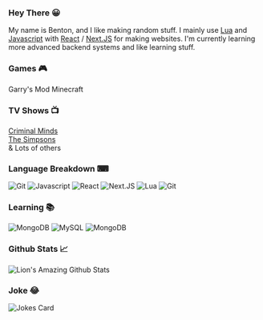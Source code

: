 ### Hey There 😀
My name is Benton, and I like making random stuff. I mainly use [Lua](https://www.lua.org/) and [Javascript](https://www.javascript.com/) with [React](https://reactjs.org/) / [Next.JS](https://nextjs.org/) for making websites. I'm currently learning more advanced backend systems and like learning stuff.

### Games 🎮
Garry's Mod
Minecraft

### TV Shows 📺
[Criminal Minds](https://www.imdb.com/title/tt0452046/)<br>
[The Simpsons](https://www.imdb.com/title/tt0096697/)<br>
& Lots of others

### Language Breakdown ⌨
![Git](https://img.shields.io/badge/Git-F05032.svg?style=for-the-badge&logo=Git&logoColor=white)
![Javascript](https://img.shields.io/badge/JavaScript-F7DF1E.svg?style=for-the-badge&logo=JavaScript&logoColor=black)
![React](https://img.shields.io/badge/React-61DAFB.svg?style=for-the-badge&logo=React&logoColor=black)
![Next.JS](https://img.shields.io/badge/Next.js-000000.svg?style=for-the-badge&logo=next-dot-js&logoColor=white)
![Lua](https://img.shields.io/badge/Lua-2C2D72.svg?style=for-the-badge&logo=Lua&logoColor=white)
![Git](https://img.shields.io/badge/Git-F05032.svg?style=for-the-badge&logo=Git&logoColor=white)

### Learning 📚
![MongoDB](https://img.shields.io/badge/MongoDB-47A248.svg?style=for-the-badge&logo=MongoDB&logoColor=white)
![MySQL](https://img.shields.io/badge/MySQL-4479A1.svg?style=for-the-badge&logo=MySQL&logoColor=white)
![MongoDB](https://img.shields.io/badge/MongoDB-47A248.svg?style=for-the-badge&logo=MongoDB&logoColor=white)

### Github Stats 📈
![Lion's Amazing Github Stats](https://github-readme-stats.vercel.app/api?username=liondadev&count_private=true&show_icons=true&theme=radical&year=2022)

### Joke 😂
![Jokes Card](https://readme-jokes.vercel.app/api)
